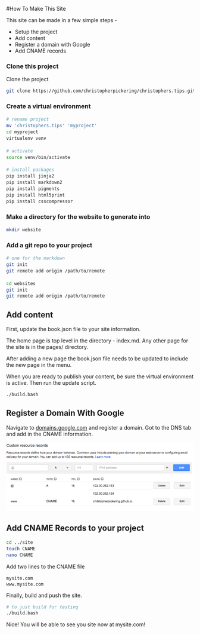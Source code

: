 #How To Make This Site

This site can be made in a few simple steps -
* Setup the project
* Add content
* Register a domain with Google
* Add CNAME records

### Clone this project

Clone the project

```sh
git clone https://github.com/christopherpickering/christophers.tips.git
```

### Create a virtual environment

```sh
# rename project
mv 'christophers.tips' 'myproject'
cd myproject
virtualenv venv

# activate
source venv/bin/activate

# install packages
pip install jinja2
pip install markdown2
pip install pigments
pip install html5print
pip install csscompressor
```

### Make a directory for the website to generate into

```sh
mkdir website
```

### Add a git repo to your project

```sh
# one for the markdown
git init 
git remote add origin /path/to/remote

cd websites
git init
git remote add origin /path/to/remote

```

## Add content

First, update the book.json file to your site information.

The home page is top level in the directory - index.md. Any other page for the site is in the pages/ directory.

After adding a new page the book.json file needs to be updated to include the new page in the menu.

When you are ready to publish your content, be sure the virtual environment is active. Then run the update script.

```sh
./build.bash
```

## Register a Domain With Google

Navigate to [domains.google.com](domains.google.com) and register a domain. Got to the DNS tab and add in the CNAME information.

![CNAME](/static/img/make_this_site-CNAME.png)

## Add CNAME Records to your project

```sh
cd ../site
touch CNAME
nano CNAME
```

Add two lines to the CNAME file

```
mysite.com
www.mysite.com
```

Finally, build and push the site.

```sh
# to just build for testing
./build.bash
```

Nice! You will be able to see you site now at mysite.com!
